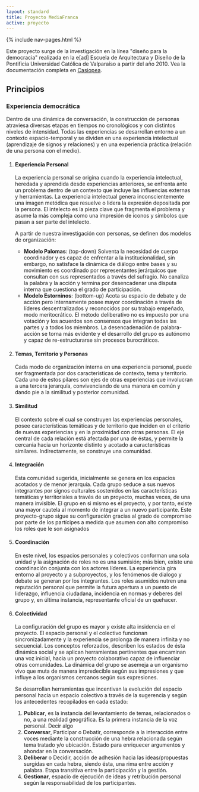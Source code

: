 ```yaml
---
layout: standard
title: Proyecto MediaFranca
active: proyecto
---
```


<div class='container'>
	{% include nav-pages.html %}
</div>

<p class='air-top'>Este proyecto surge de la investigación en la línea "diseño para la democracia" realizada en la e[ad] Escuela de Arquitectura y Diseño de la Pontificia Universidad Católica de Valparaíso a partir del año 2010. Vea la documentación completa en <a href='http://wiki.ead.pucv.cl/index.php/MediaFranca' title='documentación en Wiki Casiopea de la e[ad]'>Casiopea</a>.</p>

<h2>Principios</h2>
<h3>Experiencia democrática</h3>
Dentro de una dinámica de conversación, la construcción de personas atraviesa diversas etapas en tiempos no cronológicos y con distintos niveles de intensidad. Todas las experiencias se desarrollan entorno a un contexto espacio-temporal y se dividen en una experiencia intelectual (aprendizaje de signos y relaciones) y en una experiencia práctica (relación de una persona con el medio).
<ol>
	<li><h4>Experiencia Personal</h4>
		<p>La experiencia personal se origina cuando la experiencia intelectual, heredada y aprendida desde experiencias anteriores, se enfrenta ante un problema dentro de un contexto que incluye las influencias externas y herramientas. La experiencia intelectual genera inconscientemente una imagen metódica que resuelve o lidera la expresión depositada por la persona. El intelecto es la pieza clave que fragmenta el problema y asume la más compleja como una impresión de iconos y símbolos que pasan a ser parte del intelecto.</p>
		<p>A partir de nuestra investigación con personas, se definen dos modelos de organización:</p>
		<ul>
			<li><strong>Modelo Palomas</strong>: (top-down) Solventa la necesidad de cuerpo coordinador y es capaz de enfrentar a la institucionalidad, sin embargo, no satisface la dinámica de diálogo entre bases y su movimiento es coordinado por representantes jerárquicos que consultan con sus representados a través del sufragio. No canaliza la palabra y la acción y termina por desencadenar una disputa interna que cuestiona el grado de participación.</li>
			<li><strong>Modelo Estorninos</strong>: (bottom-up) Acota su espacio de debate y de acción pero internamente posee mayor coordinación a través de líderes descentralizados y reconocidos por su trabajo empeñado, modo meritocrático. El método deliberativo no es impuesto por una votación y los acuerdos son consensos que integran todas las partes y a todos los miembros. La desencadenación de palabra-acción se torna más evidente y el desarrollo del grupo es autónomo y capaz de re-estructurarse sin procesos burocráticos.</li>
		</ul>
	</li>
	<li>
		<h4>Temas, Territorio y Personas</h4>
		<p>Cada modo de organización interna en una experiencia personal, puede ser fragmentada por dos características de contexto, tema y territorio. Cada uno de estos pilares son ejes de otras experiencias que involucran a una tercera jerarquía, convivenciando de una manera en común y dando pie a la similitud y posterior comunidad.</p>
	</li>
	<li>
		<h4>Similitud</h4>
		<p>El contexto sobre el cual se construyen las experiencias personales, posee características temáticas y de territorio que inciden en el criterio de nuevas experiencias y en la proximidad con otras personas. El eje central de cada relación está afectada por una de éstas, y permite la cercanía hacia un horizonte distinto y acotado a características similares. Indirectamente, se construye una comunidad.</p>
	</li>
	<li>
		<h4>Integración</h4>
		<p>Esta comunidad sugerida, inicialmente se genera en los espacios acotados y de menor jerarquía. Cada grupo seduce a sus nuevos integrantes por signos culturales sostenidos en las características temáticas y territoriales a través de un proyecto, muchas veces, de una manera invisible. El grupo en si mismo es el proyecto, y por tanto, existe una mayor cautela al momento de integrar a un nuevo participante. Este proyecto-grupo sigue su configuración gracias al grado de compromiso por parte de los partícipes a medida que asumen con alto compromiso los roles que le son asignados</p>
	</li>
	<li>
		<h4>Coordinación</h4>
		<p>En este nivel, los espacios personales y colectivos conforman una sola unidad y la asignación de roles no es una sumisión; más bien, existe una coordinación conjunta con los actores líderes. La experiencia gira entorno al proyecto y a subproyectos, y los fenómenos de dialogo y debate se generan por los integrantes. Los roles asumidos nutren una reputación personal que permite la futura apertura a un puesto de liderazgo, influencia ciudadana, incidencia en normas y deberes del grupo y, en última instancia, representante oficial de un quehacer.</p>
	</li>
	<li>
		<h4>Colectividad</h4>
		<p>La configuración del grupo es mayor y existe alta insidencia en el proyecto. El espacio personal y el colectivo funcionan sincronizadamente y la experiencia se prolonga de manera infinita y no secuencial. Los conceptos reforzados, describen los estados de ésta dinámica social y se aplican herramientas pertinentes que encaminan una voz inicial, hacia un proyecto colaborativo capaz de influenciar otras comunidades. La dinámica del grupo se asemeja a un organismo vivo que muta de manera impredecible según sus impresiones y que influye a los organismos cercanos según sus expresiones.</p>
		<p>Se desarrollan herramientas que incentivan la evolución del espacio personal hacia un espacio colectivo a través de la sugerencia y según los antecedentes recopilados en cada estado:</p>
		<ol>
			<li><strong>Publicar</strong>, es la instancia del levantamiento de temas, relacionados o no, a una realidad geográfica. Es la primera instancia de la voz personal. Decir algo</li>
			<li><strong>Conversar</strong>, Participar o Debatir, corresponde a la interacción entre voces mediante la construcción de una hebra relacionada según tema tratado y/o ubicación. Estado para enriquecer argumentos y ahondar en la conversación.</li>
			<li><strong>Deliberar</strong> o Decidir, acción de adhesión hacia las ideas/propuestas surgidas en cada hebra, siendo ésta, una rima entre acción y palabra. Etapa transitiva entre la participación y la gestión.</li>
			<li><strong>Gestionar</strong>, espacio de ejecución de ideas y retribución personal según la responsabilidad de los participantes.</li>
		</ol>
	</li>
</ol>

